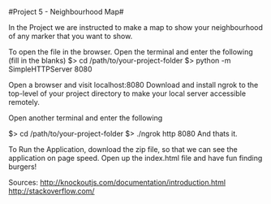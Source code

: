 #Project 5 - Neighbourhood Map#

In the Project we are instructed to make a map to show your neighbourhood of any marker that you want to show. 

To open the file in the browser. Open the terminal and enter the following (fill in the blanks) $> cd /path/to/your-project-folder $> python -m SimpleHTTPServer 8080

Open a browser and visit localhost:8080 Download and install ngrok to the top-level of your project directory to make your local server accessible remotely.

Open another terminal and enter the following

$> cd /path/to/your-project-folder $> ./ngrok http 8080
And thats it. 

To Run the Application, download the zip file, so that we can see the application on page speed. Open up the index.html file and have fun finding burgers!

Sources:
http://knockoutjs.com/documentation/introduction.html
http://stackoverflow.com/
